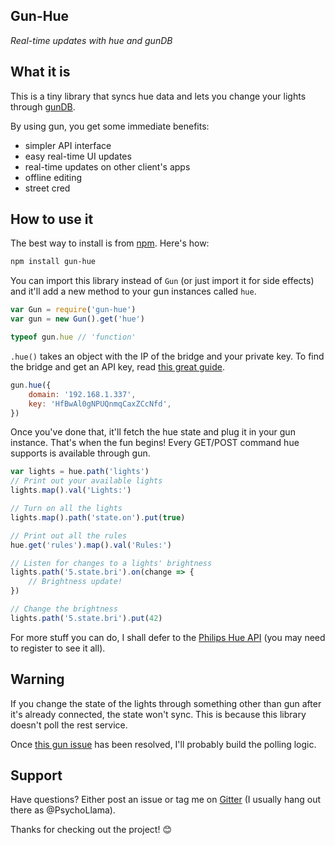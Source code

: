 Gun-Hue
---------------------------------
*Real-time updates with hue and gunDB*

## What it is
This is a tiny library that syncs hue data and lets you change your lights through [gunDB](http://gun.js.org/).

By using gun, you get some immediate benefits:

 - simpler API interface
 - easy real-time UI updates
 - real-time updates on other client's apps
 - offline editing
 - street cred

## How to use it
The best way to install is from [npm](https://docs.npmjs.com/getting-started/what-is-npm). Here's how:

```sh
npm install gun-hue
```

You can import this library instead of `Gun` (or just import it for side effects) and it'll add a new method to your gun instances called `hue`.

```javascript
var Gun = require('gun-hue')
var gun = new Gun().get('hue')

typeof gun.hue // 'function'
```

`.hue()` takes an object with the IP of the bridge and your private key. To find the bridge and get an API key, read [this great guide](http://www.developers.meethue.com/documentation/getting-started).

```javascript
gun.hue({
	domain: '192.168.1.337',
	key: 'HfBwAl0gNPUQnmqCaxZCcNfd',
})
```

Once you've done that, it'll fetch the hue state and plug it in your gun instance. That's when the fun begins! Every GET/POST command hue supports is available through gun.

```javascript
var lights = hue.path('lights')
// Print out your available lights
lights.map().val('Lights:')

// Turn on all the lights
lights.map().path('state.on').put(true)

// Print out all the rules
hue.get('rules').map().val('Rules:')

// Listen for changes to a lights' brightness
lights.path('5.state.bri').on(change => {
	// Brightness update!
})

// Change the brightness
lights.path('5.state.bri').put(42)
```

For more stuff you can do, I shall defer to the [Philips Hue API](http://www.developers.meethue.com/philips-hue-api) (you may need to register to see it all).

## Warning
If you change the state of the lights through something other than gun after it's already connected, the state won't sync. This is because this library doesn't poll the rest service.

Once [this gun issue](https://github.com/amark/gun/issues/167) has been resolved, I'll probably build the polling logic.

## Support
Have questions? Either post an issue or tag me on [Gitter](https://gitter.im/amark/gun/) (I usually hang out there as @PsychoLlama).

Thanks for checking out the project! :blush:
